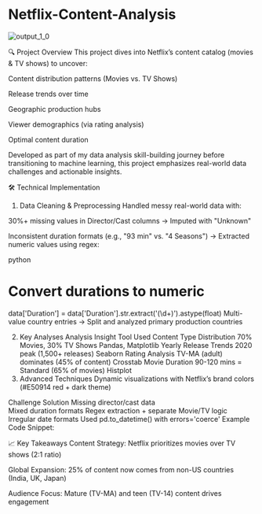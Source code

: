 # Netflix-Content-Analysis
![output_1_0](https://github.com/user-attachments/assets/3fc3ca0d-5d87-4a15-9107-846f4c9e78f3)

🔍 Project Overview
This project dives into Netflix’s content catalog (movies & TV shows) to uncover:

Content distribution patterns (Movies vs. TV Shows)

Release trends over time

Geographic production hubs

Viewer demographics (via rating analysis)

Optimal content duration

Developed as part of my data analysis skill-building journey before transitioning to machine learning, this project emphasizes real-world data challenges and actionable insights.

🛠️ Technical Implementation
1. Data Cleaning & Preprocessing
Handled messy real-world data with:

30%+ missing values in Director/Cast columns → Imputed with "Unknown"

Inconsistent duration formats (e.g., "93 min" vs. "4 Seasons") → Extracted numeric values using regex:

python
# Convert durations to numeric
data['Duration'] = data['Duration'].str.extract('(\d+)').astype(float)
Multi-value country entries → Split and analyzed primary production countries

2. Key Analyses
Analysis	Insight	Tool Used
Content Type Distribution	70% Movies, 30% TV Shows	Pandas, Matplotlib
Yearly Release Trends	2020 peak (1,500+ releases)	Seaborn
Rating Analysis	TV-MA (adult) dominates (45% of content)	Crosstab
Movie Duration	90-120 mins = Standard (65% of movies)	Histplot
3. Advanced Techniques
Dynamic visualizations with Netflix’s brand colors (#E50914 red + dark theme)


Challenge	Solution
Missing director/cast data	
Mixed duration formats	Regex extraction + separate Movie/TV logic
Irregular date formats	Used pd.to_datetime() with errors='coerce'
Example Code Snippet:

📈 Key Takeaways
Content Strategy: Netflix prioritizes movies over TV shows (2:1 ratio)

Global Expansion: 25% of content now comes from non-US countries (India, UK, Japan)

Audience Focus: Mature (TV-MA) and teen (TV-14) content drives engagement
